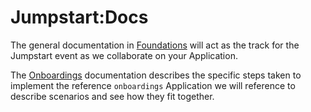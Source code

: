 # Jumpstart:Docs

The general documentation in [Foundations](/foundations) will act as the
track for the Jumpstart event as we collaborate on your Application.

The [Onboardings](/onboardings) documentation describes the specific steps taken
to implement the reference `onboardings` Application we will reference to describe
scenarios and see how they fit together.